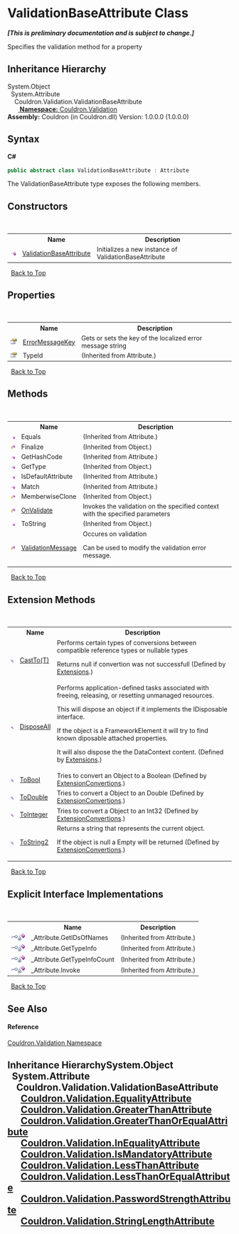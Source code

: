 # ValidationBaseAttribute Class
 _**\[This is preliminary documentation and is subject to change.\]**_

Specifies the validation method for a property


## Inheritance Hierarchy
System.Object<br />&nbsp;&nbsp;System.Attribute<br />&nbsp;&nbsp;&nbsp;&nbsp;Couldron.Validation.ValidationBaseAttribute<br />&nbsp;&nbsp;&nbsp;&nbsp;&nbsp;&nbsp;<a href="#inheritance-hierarchy" />
**Namespace:**&nbsp;<a href="N_Couldron_Validation">Couldron.Validation</a><br />**Assembly:**&nbsp;Couldron (in Couldron.dll) Version: 1.0.0.0 (1.0.0.0)

## Syntax

**C#**<br />
``` C#
public abstract class ValidationBaseAttribute : Attribute
```

The ValidationBaseAttribute type exposes the following members.


## Constructors
&nbsp;<table><tr><th></th><th>Name</th><th>Description</th></tr><tr><td>![Public method](media/pubmethod.gif "Public method")</td><td><a href="M_Couldron_Validation_ValidationBaseAttribute__ctor">ValidationBaseAttribute</a></td><td>
Initializes a new instance of ValidationBaseAttribute</td></tr></table>&nbsp;
<a href="#validationbaseattribute-class">Back to Top</a>

## Properties
&nbsp;<table><tr><th></th><th>Name</th><th>Description</th></tr><tr><td>![Public property](media/pubproperty.gif "Public property")</td><td><a href="P_Couldron_Validation_ValidationBaseAttribute_ErrorMessageKey">ErrorMessageKey</a></td><td>
Gets or sets the key of the localized error message string</td></tr><tr><td>![Public property](media/pubproperty.gif "Public property")</td><td>TypeId</td><td> (Inherited from Attribute.)</td></tr></table>&nbsp;
<a href="#validationbaseattribute-class">Back to Top</a>

## Methods
&nbsp;<table><tr><th></th><th>Name</th><th>Description</th></tr><tr><td>![Public method](media/pubmethod.gif "Public method")</td><td>Equals</td><td> (Inherited from Attribute.)</td></tr><tr><td>![Protected method](media/protmethod.gif "Protected method")</td><td>Finalize</td><td> (Inherited from Object.)</td></tr><tr><td>![Public method](media/pubmethod.gif "Public method")</td><td>GetHashCode</td><td> (Inherited from Attribute.)</td></tr><tr><td>![Public method](media/pubmethod.gif "Public method")</td><td>GetType</td><td> (Inherited from Object.)</td></tr><tr><td>![Public method](media/pubmethod.gif "Public method")</td><td>IsDefaultAttribute</td><td> (Inherited from Attribute.)</td></tr><tr><td>![Public method](media/pubmethod.gif "Public method")</td><td>Match</td><td> (Inherited from Attribute.)</td></tr><tr><td>![Protected method](media/protmethod.gif "Protected method")</td><td>MemberwiseClone</td><td> (Inherited from Object.)</td></tr><tr><td>![Protected method](media/protmethod.gif "Protected method")</td><td><a href="M_Couldron_Validation_ValidationBaseAttribute_OnValidate">OnValidate</a></td><td>
Invokes the validation on the specified context with the specified parameters</td></tr><tr><td>![Public method](media/pubmethod.gif "Public method")</td><td>ToString</td><td> (Inherited from Object.)</td></tr><tr><td>![Protected method](media/protmethod.gif "Protected method")</td><td><a href="M_Couldron_Validation_ValidationBaseAttribute_ValidationMessage">ValidationMessage</a></td><td>
Occures on validation 

 Can be used to modify the validation error message.</td></tr></table>&nbsp;
<a href="#validationbaseattribute-class">Back to Top</a>

## Extension Methods
&nbsp;<table><tr><th></th><th>Name</th><th>Description</th></tr><tr><td>![Public Extension Method](media/pubextension.gif "Public Extension Method")</td><td><a href="M_Couldron_Extensions_CastTo__1">CastTo(T)</a></td><td>
Performs certain types of conversions between compatible reference types or nullable types 

 Returns null if convertion was not successfull
 (Defined by <a href="T_Couldron_Extensions">Extensions</a>.)</td></tr><tr><td>![Public Extension Method](media/pubextension.gif "Public Extension Method")</td><td><a href="M_Couldron_Extensions_DisposeAll">DisposeAll</a></td><td>
Performs application-defined tasks associated with freeing, releasing, or resetting unmanaged resources. 

 This will dispose an object if it implements the IDisposable interface. 

 If the object is a FrameworkElement it will try to find known diposable attached properties. 

 It will also dispose the the DataContext content.
 (Defined by <a href="T_Couldron_Extensions">Extensions</a>.)</td></tr><tr><td>![Public Extension Method](media/pubextension.gif "Public Extension Method")</td><td><a href="M_Couldron_ExtensionConvertions_ToBool">ToBool</a></td><td>
Tries to convert an Object to a Boolean
 (Defined by <a href="T_Couldron_ExtensionConvertions">ExtensionConvertions</a>.)</td></tr><tr><td>![Public Extension Method](media/pubextension.gif "Public Extension Method")</td><td><a href="M_Couldron_ExtensionConvertions_ToDouble">ToDouble</a></td><td>
Tries to convert a Object to an Double
 (Defined by <a href="T_Couldron_ExtensionConvertions">ExtensionConvertions</a>.)</td></tr><tr><td>![Public Extension Method](media/pubextension.gif "Public Extension Method")</td><td><a href="M_Couldron_ExtensionConvertions_ToInteger">ToInteger</a></td><td>
Tries to convert a Object to an Int32
 (Defined by <a href="T_Couldron_ExtensionConvertions">ExtensionConvertions</a>.)</td></tr><tr><td>![Public Extension Method](media/pubextension.gif "Public Extension Method")</td><td><a href="M_Couldron_ExtensionConvertions_ToString2">ToString2</a></td><td>
Returns a string that represents the current object. 

 If the object is null a Empty will be returned
 (Defined by <a href="T_Couldron_ExtensionConvertions">ExtensionConvertions</a>.)</td></tr></table>&nbsp;
<a href="#validationbaseattribute-class">Back to Top</a>

## Explicit Interface Implementations
&nbsp;<table><tr><th></th><th>Name</th><th>Description</th></tr><tr><td>![Explicit interface implementation](media/pubinterface.gif "Explicit interface implementation")![Private method](media/privmethod.gif "Private method")</td><td>_Attribute.GetIDsOfNames</td><td> (Inherited from Attribute.)</td></tr><tr><td>![Explicit interface implementation](media/pubinterface.gif "Explicit interface implementation")![Private method](media/privmethod.gif "Private method")</td><td>_Attribute.GetTypeInfo</td><td> (Inherited from Attribute.)</td></tr><tr><td>![Explicit interface implementation](media/pubinterface.gif "Explicit interface implementation")![Private method](media/privmethod.gif "Private method")</td><td>_Attribute.GetTypeInfoCount</td><td> (Inherited from Attribute.)</td></tr><tr><td>![Explicit interface implementation](media/pubinterface.gif "Explicit interface implementation")![Private method](media/privmethod.gif "Private method")</td><td>_Attribute.Invoke</td><td> (Inherited from Attribute.)</td></tr></table>&nbsp;
<a href="#validationbaseattribute-class">Back to Top</a>

## See Also


#### Reference
<a href="N_Couldron_Validation">Couldron.Validation Namespace</a><br />

## Inheritance HierarchySystem.Object<br />&nbsp;&nbsp;System.Attribute<br />&nbsp;&nbsp;&nbsp;&nbsp;Couldron.Validation.ValidationBaseAttribute<br />&nbsp;&nbsp;&nbsp;&nbsp;&nbsp;&nbsp;<a href="T_Couldron_Validation_EqualityAttribute">Couldron.Validation.EqualityAttribute</a><br />&nbsp;&nbsp;&nbsp;&nbsp;&nbsp;&nbsp;<a href="T_Couldron_Validation_GreaterThanAttribute">Couldron.Validation.GreaterThanAttribute</a><br />&nbsp;&nbsp;&nbsp;&nbsp;&nbsp;&nbsp;<a href="T_Couldron_Validation_GreaterThanOrEqualAttribute">Couldron.Validation.GreaterThanOrEqualAttribute</a><br />&nbsp;&nbsp;&nbsp;&nbsp;&nbsp;&nbsp;<a href="T_Couldron_Validation_InEqualityAttribute">Couldron.Validation.InEqualityAttribute</a><br />&nbsp;&nbsp;&nbsp;&nbsp;&nbsp;&nbsp;<a href="T_Couldron_Validation_IsMandatoryAttribute">Couldron.Validation.IsMandatoryAttribute</a><br />&nbsp;&nbsp;&nbsp;&nbsp;&nbsp;&nbsp;<a href="T_Couldron_Validation_LessThanAttribute">Couldron.Validation.LessThanAttribute</a><br />&nbsp;&nbsp;&nbsp;&nbsp;&nbsp;&nbsp;<a href="T_Couldron_Validation_LessThanOrEqualAttribute">Couldron.Validation.LessThanOrEqualAttribute</a><br />&nbsp;&nbsp;&nbsp;&nbsp;&nbsp;&nbsp;<a href="T_Couldron_Validation_PasswordStrengthAttribute">Couldron.Validation.PasswordStrengthAttribute</a><br />&nbsp;&nbsp;&nbsp;&nbsp;&nbsp;&nbsp;<a href="T_Couldron_Validation_StringLengthAttribute">Couldron.Validation.StringLengthAttribute</a><br />